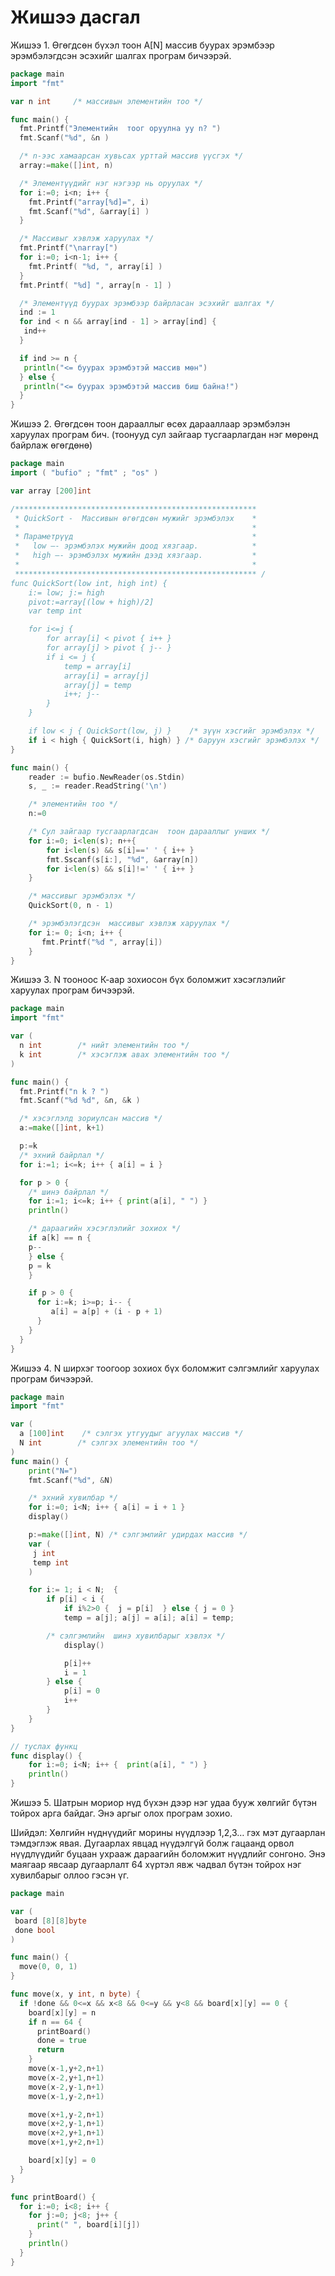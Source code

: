 # Жишээ дасгал

Жишээ 1. Өгөгдсөн бүхэл тоон А\[N\] массив буурах эрэмбээр эрэмбэлэгдсэн эсэхийг шалгах програм бичээрэй.

```go
package main
import "fmt"

var n int     /* массивын элементийн тоо */

func main() {
  fmt.Printf("Элементийн  тоог оруулна уу n? ")
  fmt.Scanf("%d", &n )

  /* n-ээс хамаарсан хувьсах урттай массив үүсгэх */
  array:=make([]int, n)

  /* Элементүүдийг нэг нэгээр нь оруулах */
  for i:=0; i<n; i++ {
    fmt.Printf("array[%d]=", i)
    fmt.Scanf("%d", &array[i] )
  }

  /* Массивыг хэвлэж харуулах */
  fmt.Printf("\narray[")
  for i:=0; i<n-1; i++ {
    fmt.Printf( "%d, ", array[i] )
  }
  fmt.Printf( "%d] ", array[n - 1] )

  /* Элементүүд буурах эрэмбээр байрласан эсэхийг шалгах */
  ind := 1
  for ind < n && array[ind - 1] > array[ind] {
   ind++
  }

  if ind >= n {
   println("<= буурах эрэмбэтэй массив мөн")
  } else {
   println("<= буурах эрэмбэтэй массив биш байна!")
  }
}
```

Жишээ 2. Өгөгдсөн тоон дарааллыг өсөх дарааллаар эрэмбэлэн харуулах програм бич. \(тоонууд сул зайгаар тусгаарлагдан нэг мөрөнд байрлаж өгөгдөнө\)

```go
package main
import ( "bufio" ; "fmt" ; "os" )

var array [200]int

/******************************************************    
 * QuickSort -  Массивын өгөгдсөн мужийг эрэмбэлэх    *
 *                                                    *
 * Параметрүүд                                        *
 *   low –- эрэмбэлэх мужийн доод хязгаар.            *
 *   high –- эрэмбэлэх мужийн дээд хязгаар.           *
 *                                                    *
 ****************************************************** /
func QuickSort(low int, high int) {
    i:= low; j:= high
    pivot:=array[(low + high)/2]
    var temp int

    for i<=j {
        for array[i] < pivot { i++ }
        for array[j] > pivot { j-- }
        if i <= j {
            temp = array[i]
            array[i] = array[j]
            array[j] = temp
            i++; j--
        }
    }

    if low < j { QuickSort(low, j) }    /* зүүн хэсгийг эрэмбэлэх */
    if i < high { QuickSort(i, high) } /* баруун хэсгийг эрэмбэлэх */
}

func main() {
    reader := bufio.NewReader(os.Stdin)
    s, _ := reader.ReadString('\n')

    /* элементийн тоо */
    n:=0

    /* Сул зайгаар тусгаарлагдсан  тоон дарааллыг унших */
    for i:=0; i<len(s); n++{
        for i<len(s) && s[i]==' ' { i++ }
        fmt.Sscanf(s[i:], "%d", &array[n])
        for i<len(s) && s[i]!=' ' { i++ }
    }

    /* массивыг эрэмбэлэх */
    QuickSort(0, n - 1)

    /* эрэмбэлэгдсэн  массивыг хэвлэж харуулах */
    for i:= 0; i<n; i++ {
       fmt.Printf("%d ", array[i])
    }
}
```

Жишээ 3. N тооноос К-аар зохиосон бүх боломжит хэсэглэлийг харуулах програм бичээрэй.

```go
package main
import "fmt"

var (
  n int        /* нийт элементийн тоо */
  k int        /* хэсэглэж авах элементийн тоо */
)

func main() {
  fmt.Printf("n k ? ")
  fmt.Scanf("%d %d", &n, &k )

  /* хэсэглэлд зориулсан массив */
  a:=make([]int, k+1)

  p:=k
  /* эхний байрлал */
  for i:=1; i<=k; i++ { a[i] = i }

  for p > 0 {
    /* шинэ байрлал */
    for i:=1; i<=k; i++ { print(a[i], " ") }
    println()

    /* дараагийн хэсэглэлийг зохиох */  
    if a[k] == n {
    p--
    } else {
    p = k
    }

    if p > 0 {
      for i:=k; i>=p; i-- {
         a[i] = a[p] + (i - p + 1)
      }
    }
  }
}
```

Жишээ 4.  N ширхэг тоогоор зохиох бүх боломжит сэлгэмлийг харуулах програм бичээрэй.

```go
package main
import "fmt"

var (
  a [100]int    /* сэлгэх утгуудыг агуулах массив */
  N int        /* сэлгэх элементийн тоо */
)
func main() {
    print("N=")
    fmt.Scanf("%d", &N)

    /* эхний хувилбар */
    for i:=0; i<N; i++ { a[i] = i + 1 }
    display()

    p:=make([]int, N) /* сэлгэмлийг удирдах массив */
    var (
     j int
     temp int
    )   

    for i:= 1; i < N;  {
        if p[i] < i {
            if i%2>0 {  j = p[i]  } else { j = 0 }
            temp = a[j]; a[j] = a[i]; a[i] = temp;

        /* сэлгэмлийн  шинэ хувилбарыг хэвлэх */
            display()

            p[i]++
            i = 1
        } else {
            p[i] = 0
            i++
        }
    }
}

// туслах функц
func display() {
    for i:=0; i<N; i++ {  print(a[i], " ") }
    println()
}
```

Жишээ 5. Шатрын мориор нүд бүхэн дээр нэг удаа бууж хөлгийг бүтэн тойрох арга байдаг. Энэ аргыг олох програм зохио.

Шийдэл:  Хөлгийн нүднүүдийг морины нүүдлээр 1,2,3… гэх мэт дугаарлан тэмдэглэж явая. Дугаарлах явцад нүүдэлгүй болж гацаанд орвол нүүдлүүдийг буцаан ухрааж дараагийн боломжит нүүдлийг сонгоно. Энэ маягаар явсаар дугаарлалт 64 хүртэл явж чадвал бүтэн тойрох нэг хувилбарыг оллоо гэсэн үг.

```go
package main

var (
 board [8][8]byte
 done bool
)

func main() {
  move(0, 0, 1)
}

func move(x, y int, n byte) {
  if !done && 0<=x && x<8 && 0<=y && y<8 && board[x][y] == 0 {
    board[x][y] = n
    if n == 64 {
      printBoard()
      done = true
      return
    }
    move(x-1,y+2,n+1)
    move(x-2,y+1,n+1)
    move(x-2,y-1,n+1)
    move(x-1,y-2,n+1)

    move(x+1,y-2,n+1)
    move(x+2,y-1,n+1)
    move(x+2,y+1,n+1)
    move(x+1,y+2,n+1)

    board[x][y] = 0
  }
}

func printBoard() {
  for i:=0; i<8; i++ {
    for j:=0; j<8; j++ {
      print(" ", board[i][j])
    }
    println()
  }
}
```



